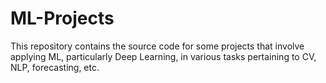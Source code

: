 # ML-Projects

This repository contains the source code for some projects that involve applying ML, particularly Deep Learning, in various tasks pertaining to CV, NLP, forecasting, etc.
